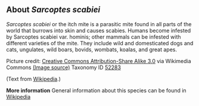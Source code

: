 **About *Sarcoptes scabiei***
-------------------------
*Sarcoptes scabiei* or the itch mite is a parasitic mite found in all 
parts of the world that burrows into skin and causes scabies. Humans 
become infested by Sarcoptes scabiei var. hominis; other mammals can 
be infested with different varieties of the mite. They include wild 
and domesticated dogs and cats, ungulates, wild boars, bovids, 
wombats, koalas, and great apes.


Picture credit: [Creative Commons Attribution-Share Alike 3.0](http://creativecommons.org/licenses/by-sa/3.0/) via Wikimedia Commons [(Image source)](https://en.wikipedia.org/wiki/File:Sarcoptes_scabei_2.jpg)
Taxonomy ID [52283](https://www.uniprot.org/taxonomy/52283)

(Text from [Wikipedia](https://en.wikipedia.org/).)

**More information**
General information about this species can be found in [Wikipedia](https://en.wikipedia.org/wiki/Sarcoptes_scabiei)
